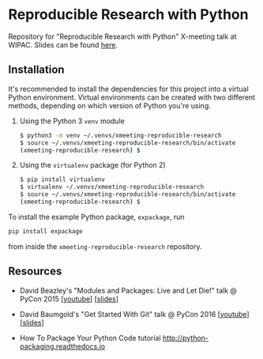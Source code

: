 # Reproducible Research with Python

Repository for "Reproducible Research with Python" X-meeting talk at WIPAC. Slides can be found [here](slides.pdf).

## Installation

It's recommended to install the dependencies for this project into a virtual Python environment. Virtual environments can be created with two different methods, depending on which version of Python you're using.

1. Using the Python 3 `venv` module
    ```bash
    $ python3 -m venv ~/.venvs/xmeeting-reproducible-research
    $ source ~/.venvs/xmeeting-reproducible-research/bin/activate
    (xmeeting-reproducible-research) $
    ```

2. Using the `virtualenv` package (for Python 2)
    ```bash
    $ pip install virtualenv
    $ virtualenv ~/.venvs/xmeeting-reproducible-research
    $ source ~/.venvs/xmeeting-reproducible-research/bin/activate
    (xmeeting-reproducible-research) $
    ```

To install the example Python package, `expackage`, run

```bash
pip install expackage
```

from inside the `xmeeting-reproducible-research` repository.


## Resources

- David Beazley's "Modules and Packages:
Live and Let Die!" talk @ PyCon 2015 [[youtube](https://www.youtube.com/watch?v=0oTh1CXRaQ0)] [[slides](http://www.dabeaz.com/modulepackage/ModulePackage.pdf)]

- David Baumgold's "Get Started With Git" talk @ PyCon 2016 [[youtube](https://www.youtube.com/watch?v=RrdECLvHW6g)] [[slides](https://speakerdeck.com/singingwolfboy/get-started-with-git)]

- How To Package Your Python Code tutorial http://python-packaging.readthedocs.io
